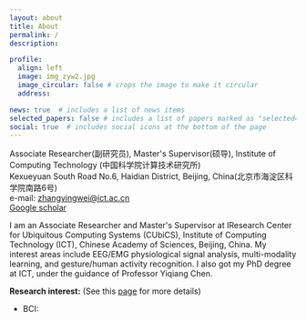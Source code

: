 ```yaml
---
layout: about
title: About
permalink: /
description: 

profile:
  align: left
  image: img_zyw2.jpg
  image_circular: false # crops the image to make it circular
  address: 

news: true  # includes a list of news items
selected_papers: false # includes a list of papers marked as "selected={true}"
social: true  # includes social icons at the bottom of the page
---
```


Associate Researcher(副研究员), Master's Supervisor(硕导), Institute of Computing Technology (中国科学院计算技术研究所)<br>
Kexueyuan South Road No.6, Haidian District, Beijing, China(北京市海淀区科学院南路6号)<br>
e-mail: zhangyingwei@ict.ac.cn<br>
[Google scholar](https://scholar.google.com.sg/citations?user=7UEqgLcAAAAJ&hl=zh-CN)

I am an Associate Researcher and Master's Supervisor at IResearch Center for Ubiquitous Computing Systems (CUbiCS), Institute of Computing Technology (ICT), Chinese Academy of Sciences, Beijing, China. My interest areas include EEG/EMG physiological signal analysis, multi-modality learning, and gesture/human activity recognition. I also got my PhD degree at ICT, under the guidance of Professor Yiqiang Chen.


**Research interest:** (See this [page](https://ywzhang.ac.cn/research/) for more details)
- BCI:
